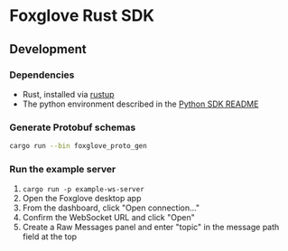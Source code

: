 # Foxglove Rust SDK

## Development

### Dependencies

- Rust, installed via [rustup](https://rustup.rs/)
- The python environment described in the [Python SDK README](../python/foxglove-sdk/README.md)

### Generate Protobuf schemas

```bash
cargo run --bin foxglove_proto_gen
```

### Run the example server

1. `cargo run -p example-ws-server`
2. Open the Foxglove desktop app
3. From the dashboard, click "Open connection..."
4. Confirm the WebSocket URL and click "Open"
5. Create a Raw Messages panel and enter "topic" in the message path field at the top
